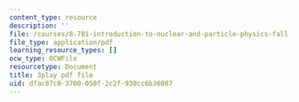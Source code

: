 ```yaml
---
content_type: resource
description: ''
file: /courses/8-701-introduction-to-nuclear-and-particle-physics-fall-2020/dfac87c03700050f2c2f930cc6b36087_ZYQBSJn6n6o.pdf
file_type: application/pdf
learning_resource_types: []
ocw_type: OCWFile
resourcetype: Document
title: 3play pdf file
uid: dfac87c0-3700-050f-2c2f-930cc6b36087
---
```

